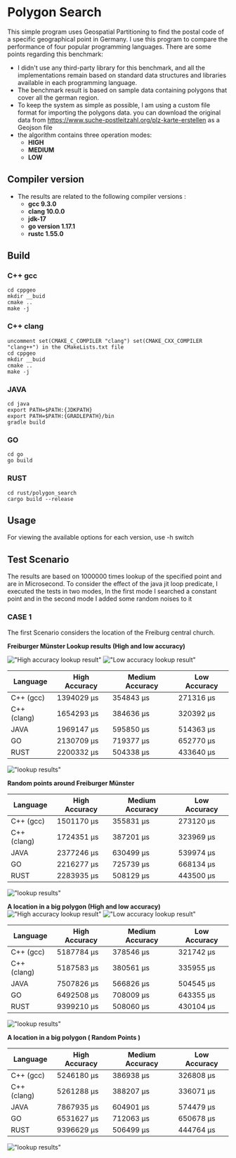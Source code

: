 # Polygon Search
This simple program uses Geospatial Partitioning to find the postal code of a specific geographical point in Germany.  I use this program to compare the performance of four popular programming languages. There are some points regarding this benchmark:

- 	I didn't use any third-party library for this benchmark, and all the implementations remain based on standard data structures and libraries available in each programming language. 
-   The benchmark result is based on sample data containing polygons that cover all the german region.
-   To keep the system as simple as possible, I am using a custom file format for importing the polygons data. you can download the original data from https://www.suche-postleitzahl.org/plz-karte-erstellen as a Geojson file  
-   the algorithm contains three operation modes:
	-	**HIGH**
	-	**MEDIUM**
	-	**LOW**  

## Compiler version
-   The results are related to the following compiler versions : 
    -   **gcc 9.3.0**
    -   **clang 10.0.0**
    -   **jdk-17**
    -   **go version 1.17.1**
    -   **rustc 1.55.0**

## Build
### C++ gcc
    cd cppgeo
    mkdir __buid
    cmake ..
    make -j
### C++ clang
    uncomment set(CMAKE_C_COMPILER "clang") set(CMAKE_CXX_COMPILER "clang++") in the CMakeLists.txt file
    cd cppgeo
    mkdir __buid
    cmake ..
    make -j

### JAVA 
	cd java
	export PATH=$PATH:{JDKPATH}
    export PATH=$PATH:{GRADLEPATH}/bin
    gradle build

### GO
	cd go
    go build

### RUST
    cd rust/polygon_search
    cargo build --release

## Usage 
For viewing the available options for each version, use -h switch

## Test Scenario
The results are based on 1000000 times lookup of the specified point and are in Microsecond. To consider the effect of the java jit loop predicate, I executed the tests in two modes, In the first mode I searched a constant point and in the second mode I added some random noises to it

### CASE 1
The first Scenario considers the location of the Freiburg central church.

**Freiburger Münster Lookup results (High and low accuracy)**

!["High accuracy lookup result"](https://github.com/mohsenatigh/polygon_search/blob/main/images/f1.png)
!["Low accuracy lookup result"](https://github.com/mohsenatigh/polygon_search/blob/main/images/f2.png)

| Language | High Accuracy  | Medium Accuracy | Low Accuracy |
| ------------ | ------------ | ------------ | ------------ |
| C++ (gcc)  |  1394029 μs | 354843 μs | 271316 μs |
| C++ (clang) |  1654293 μs | 384636 μs | 320392 μs |
|  JAVA |  1969147 μs |  595850 μs |  514363 μs |
|  GO | 2130709 μs | 719377 μs | 652770 μs |
|  RUST | 2200332 μs | 504338 μs | 433640 μs |

!["lookup results"](https://github.com/mohsenatigh/polygon_search/blob/main/images/1.png)

**Random points around Freiburger Münster**

| Language | High Accuracy  | Medium Accuracy | Low Accuracy |
| ------------ | ------------ | ------------ | ------------ |
| C++ (gcc)  |  1501170 μs | 355831 μs | 273120 μs |
| C++ (clang) |  1724351 μs | 387201 μs | 323969 μs |
|  JAVA |  2377246 μs |  630499 μs |  539974 μs |
|  GO | 2216277 μs | 725739 μs | 668134 μs |
|  RUST | 2283935 μs | 508129 μs | 443500 μs |

!["lookup results"](https://github.com/mohsenatigh/polygon_search/blob/main/images/2.png)

**A location in a big polygon (High and low accuracy)**
!["High accuracy lookup result"](https://github.com/mohsenatigh/polygon_search/blob/main/images/p2.png)
!["Low accuracy lookup result"](https://github.com/mohsenatigh/polygon_search/blob/main/images/p1.png)

| Language | High Accuracy  | Medium Accuracy | Low Accuracy |
| ------------ | ------------ | ------------ | ------------ |
| C++ (gcc)  |  5187784 μs | 378546 μs | 321742 μs |
| C++ (clang) |  5187583 μs | 380561 μs | 335955 μs |
|  JAVA |  7507826 μs |  566826 μs |  504545 μs |
|  GO | 6492508 μs | 708009 μs | 643355 μs |
|  RUST | 9399210 μs | 508060 μs | 430104 μs |

!["lookup results"](https://github.com/mohsenatigh/polygon_search/blob/main/images/3.png)

**A location in a big polygon ( Random Points )**

| Language | High Accuracy  | Medium Accuracy | Low Accuracy |
| ------------ | ------------ | ------------ | ------------ |
| C++ (gcc)  |  5246180 μs | 386938 μs | 326808 μs |
| C++ (clang) |  5261288 μs | 388207 μs | 336071 μs |
|  JAVA |  7867935 μs |  604901 μs |  574479 μs |
|  GO | 6531627 μs | 712063 μs | 650678 μs |
|  RUST | 9396629 μs | 506499 μs | 444764 μs |

!["lookup results"](https://github.com/mohsenatigh/polygon_search/blob/main/images/4.png)

